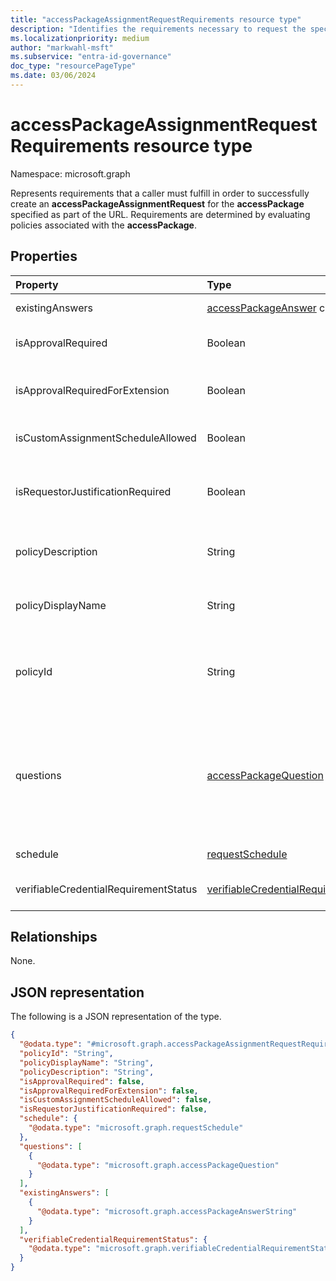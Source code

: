 ```yaml
---
title: "accessPackageAssignmentRequestRequirements resource type"
description: "Identifies the requirements necessary to request the specified access package."
ms.localizationpriority: medium
author: "markwahl-msft"
ms.subservice: "entra-id-governance"
doc_type: "resourcePageType"
ms.date: 03/06/2024
---
```


# accessPackageAssignmentRequestRequirements resource type

Namespace: microsoft.graph

Represents requirements that a caller must fulfill in order to successfully create an **accessPackageAssignmentRequest** for the **accessPackage** specified as part of the URL. Requirements are determined by evaluating policies associated with the **accessPackage**. 

## Properties
| Property                     | Type                      | Description |
| :--------------------------- | :------------------------ | :---------- |
| existingAnswers | [accessPackageAnswer](../resources/accesspackageanswer.md) collection  | Answers that have already been provided. |
| isApprovalRequired | Boolean | Indicates whether a request must be approved by an approver. |
| isApprovalRequiredForExtension  | Boolean | Indicates whether approval is required when a user tries to extend their access. |
| isCustomAssignmentScheduleAllowed | Boolean | Indicates whether the requestor is allowed to set a custom schedule. |
| isRequestorJustificationRequired | Boolean | Indicates whether a requestor must supply justification when submitting an assignment request. |
| policyDescription | String | The description of the policy that the user is trying to request access using.  |
| policyDisplayName | String | The display name of the policy that the user is trying to request access using. |
| policyId | String | The identifier of the policy that these requirements are associated with. This identifier can be used when creating a new assignment request. |
| questions | [accessPackageQuestion](../resources/accesspackagequestion.md) collection | Questions that are configured on the policy. The questions can be required or optional; callers can determine whether a question is required or optional based on the **isRequired** property on **accessPackageQuestion**. |
| schedule | [requestSchedule](../resources/requestschedule.md) | Schedule restrictions enforced, if any. |
|verifiableCredentialRequirementStatus|[verifiableCredentialRequirementStatus](../resources/verifiablecredentialrequirementstatus.md)|The status of the process to process the verifiable credential, if any.|

## Relationships
None.

## JSON representation

The following is a JSON representation of the type.

<!-- { 
  "blockType": "resource", 
  "@odata.type": "microsoft.graph.accessPackageAssignmentRequestRequirements" 
}-->

``` json
{
  "@odata.type": "#microsoft.graph.accessPackageAssignmentRequestRequirements",
  "policyId": "String",
  "policyDisplayName": "String",
  "policyDescription": "String",
  "isApprovalRequired": false,
  "isApprovalRequiredForExtension": false,
  "isCustomAssignmentScheduleAllowed": false,
  "isRequestorJustificationRequired": false,
  "schedule": {
    "@odata.type": "microsoft.graph.requestSchedule"
  },
  "questions": [
    {
      "@odata.type": "microsoft.graph.accessPackageQuestion"
    }
  ],
  "existingAnswers": [
    {
      "@odata.type": "microsoft.graph.accessPackageAnswerString"
    }
  ],
  "verifiableCredentialRequirementStatus": {
    "@odata.type": "microsoft.graph.verifiableCredentialRequirementStatus"
  }
}
```

